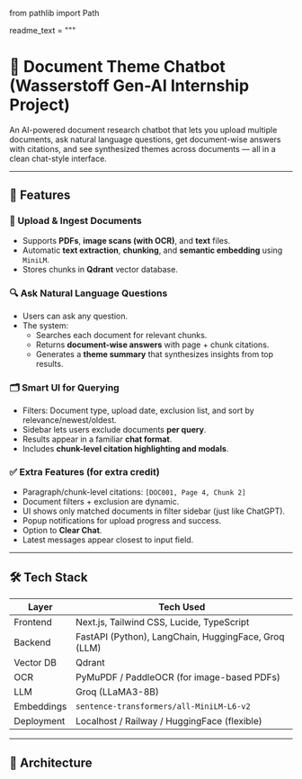 from pathlib import Path

readme_text = """
# 🧠 Document Theme Chatbot (Wasserstoff Gen-AI Internship Project)

An AI-powered document research chatbot that lets you upload multiple documents, ask natural language questions, get document-wise answers with citations, and see synthesized themes across documents — all in a clean chat-style interface.

---

## 🚀 Features

### 📁 Upload & Ingest Documents
- Supports **PDFs**, **image scans (with OCR)**, and **text** files.
- Automatic **text extraction**, **chunking**, and **semantic embedding** using `MiniLM`.
- Stores chunks in **Qdrant** vector database.

### 🔍 Ask Natural Language Questions
- Users can ask any question.
- The system:
  - Searches each document for relevant chunks.
  - Returns **document-wise answers** with page + chunk citations.
  - Generates a **theme summary** that synthesizes insights from top results.

### 🗂️ Smart UI for Querying
- Filters: Document type, upload date, exclusion list, and sort by relevance/newest/oldest.
- Sidebar lets users exclude documents **per query**.
- Results appear in a familiar **chat format**.
- Includes **chunk-level citation highlighting and modals**.

### ✅ Extra Features (for extra credit)
- Paragraph/chunk-level citations: `[DOC001, Page 4, Chunk 2]`
- Document filters + exclusion are dynamic.
- UI shows only matched documents in filter sidebar (just like ChatGPT).
- Popup notifications for upload progress and success.
- Option to **Clear Chat**.
- Latest messages appear closest to input field.

---

## 🛠️ Tech Stack

| Layer       | Tech Used |
|-------------|-----------|
| Frontend    | Next.js, Tailwind CSS, Lucide, TypeScript |
| Backend     | FastAPI (Python), LangChain, HuggingFace, Groq (LLM) |
| Vector DB   | Qdrant |
| OCR         | PyMuPDF / PaddleOCR (for image-based PDFs) |
| LLM         | Groq (LLaMA3-8B) |
| Embeddings  | `sentence-transformers/all-MiniLM-L6-v2` |
| Deployment  | Localhost / Railway / HuggingFace (flexible) |

---

## 🧠 Architecture


